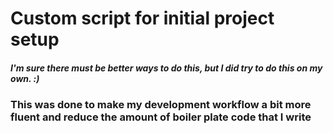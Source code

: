 # Custom script for initial project setup

#### _I'm sure there must be better ways to do this, but I did try to do this on my own. :)_

### This was done to make my development workflow a bit more fluent and reduce the amount of boiler plate code that I write
